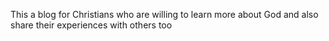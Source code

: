 This a blog for Christians who are willing to learn more about God and also share their experiences with others too
